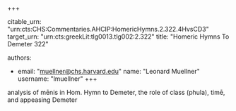 +++


citable_urn: "urn:cts:CHS:Commentaries.AHCIP:HomericHymns.2.322.4HvsCD3"
target_urn: "urn:cts:greekLit:tlg0013.tlg002:2.322"
title: "Homeric Hymns To Demeter 322"

authors:
- email: "muellner@chs.harvard.edu"
  name: "Leonard Muellner"
  username: "lmuellner"
+++

<p>analysis of mēnis in Hom. Hymn to Demeter, the role of class (phula), timē, and appeasing Demeter</p>